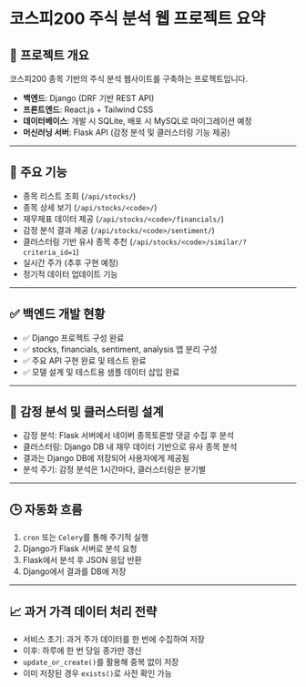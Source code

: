 # 코스피200 주식 분석 웹 프로젝트 요약

## 📌 프로젝트 개요
코스피200 종목 기반의 주식 분석 웹사이트를 구축하는 프로젝트입니다.

- **백엔드**: Django (DRF 기반 REST API)
- **프론트엔드**: React.js + Tailwind CSS
- **데이터베이스**: 개발 시 SQLite, 배포 시 MySQL로 마이그레이션 예정
- **머신러닝 서버**: Flask API (감정 분석 및 클러스터링 기능 제공)

---

## 🔧 주요 기능

- 종목 리스트 조회 (`/api/stocks/`)
- 종목 상세 보기 (`/api/stocks/<code>/`)
- 재무제표 데이터 제공 (`/api/stocks/<code>/financials/`)
- 감정 분석 결과 제공 (`/api/stocks/<code>/sentiment/`)
- 클러스터링 기반 유사 종목 추천 (`/api/stocks/<code>/similar/?criteria_id=1`)
- 실시간 주가 (추후 구현 예정)
- 정기적 데이터 업데이트 기능

---

## ✅ 백엔드 개발 현황

- ✅ Django 프로젝트 구성 완료
- ✅ stocks, financials, sentiment, analysis 앱 분리 구성
- ✅ 주요 API 구현 완료 및 테스트 완료
- ✅ 모델 설계 및 테스트용 샘플 데이터 삽입 완료

---

## 🧠 감정 분석 및 클러스터링 설계

- 감정 분석: Flask 서버에서 네이버 종목토론방 댓글 수집 후 분석
- 클러스터링: Django DB 내 재무 데이터 기반으로 유사 종목 분석
- 결과는 Django DB에 저장되어 사용자에게 제공됨
- 분석 주기: 감정 분석은 1시간마다, 클러스터링은 분기별

---

## 🕒 자동화 흐름

1. `cron` 또는 `Celery`를 통해 주기적 실행
2. Django가 Flask 서버로 분석 요청
3. Flask에서 분석 후 JSON 응답 반환
4. Django에서 결과를 DB에 저장

---

## 📈 과거 가격 데이터 처리 전략

- 서비스 초기: 과거 주가 데이터를 한 번에 수집하여 저장
- 이후: 하루에 한 번 당일 종가만 갱신
- `update_or_create()`를 활용해 중복 없이 저장
- 이미 저장된 경우 `exists()`로 사전 확인 가능
